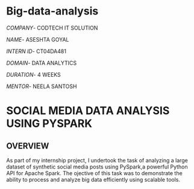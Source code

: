 # Big-data-analysis

*COMPANY*- CODTECH IT SOLUTION

*NAME*- ASESHTA GOYAL

*INTERN ID*- CT04DA481

*DOMAIN*- DATA ANALYTICS

*DURATION*- 4 WEEKS

*MENTOR*- NEELA SANTOSH

# SOCIAL MEDIA DATA ANALYSIS USING PYSPARK

## OVERVIEW

As part of my internship project, I undertook the task of analyzing a large dataset of synthetic social media posts using PySpark,a powerful Python API for Apache Spark. The ojective of this task was to demonstrate the ability to process and analyze big data efficiently using scalable tools. 
